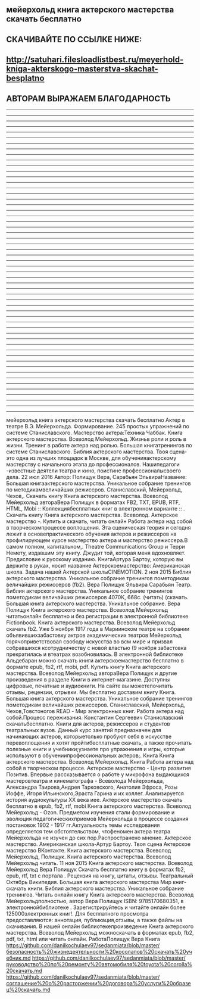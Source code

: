 мейерхольд книга актерского мастерства скачать бесплатно
--------------------------------------------------
СКАЧИВАЙТЕ ПО ССЫЛКЕ НИЖЕ:
--------------------------------------------------
http://satuhari.filesloadlistbest.ru/meyerhold-kniga-akterskogo-masterstva-skachat-besplatno
--------------------------------------------------
АВТОРАМ ВЫРАЖАЕМ БЛАГОДАРНОСТЬ
--------------------------------------------------
--------------------------------------------------
--------------------------------------------------
--------------------------------------------------
--------------------------------------------------
--------------------------------------------------
--------------------------------------------------
--------------------------------------------------
--------------------------------------------------
--------------------------------------------------
--------------------------------------------------
--------------------------------------------------
--------------------------------------------------
--------------------------------------------------
--------------------------------------------------
--------------------------------------------------
--------------------------------------------------
--------------------------------------------------
--------------------------------------------------
--------------------------------------------------
--------------------------------------------------
--------------------------------------------------
--------------------------------------------------
--------------------------------------------------
--------------------------------------------------
--------------------------------------------------
--------------------------------------------------
--------------------------------------------------
--------------------------------------------------
--------------------------------------------------
--------------------------------------------------
--------------------------------------------------
--------------------------------------------------
--------------------------------------------------
--------------------------------------------------
--------------------------------------------------
--------------------------------------------------
--------------------------------------------------
--------------------------------------------------
--------------------------------------------------
--------------------------------------------------
--------------------------------------------------
--------------------------------------------------
--------------------------------------------------
--------------------------------------------------
--------------------------------------------------
--------------------------------------------------
--------------------------------------------------
--------------------------------------------------
--------------------------------------------------
--------------------------------------------------
--------------------------------------------------
--------------------------------------------------
--------------------------------------------------
--------------------------------------------------
--------------------------------------------------
мейерхольд книга актерского мастерства скачать бесплатно Актер в театре В.Э. Мейерхольда. Формирование. 245 простых упражнений по системе Станиславского. Мастерство актера:Техника Чаббак. Книга актерского мастерства. Всеволод Мейерхольд. Жизньв роли и роль в жизни. Тренинг в работе актера над ролью. Большая книгатренингов по системе Станиславского. Библия актерского мастерства. Твоя сцена- это одна из лучших площадок в Москве, для обученияактерскому мастерству с начального этапа до профессионалов. Нашипедагоги -известные деятели театра и кино, поистине профессионалысвоего дела. 22 июл 2016  Автор: Полищук Вера, Сарабьян ЭльвираНазвание: Большая книгаактерского мастерства. Уникальное собрание тренингов по методикамвеличайших режиссров. Станиславский, Мейерхольд, Чехов,. Скачать книгу Книга актерского мастерства. Всеволод Мейерхольд автораВера Полищук в форматах FB2, TXT, EPUB, RTF, HTML, Mobi :: Коллекциябесплатных книг в электронном варианте :: . Скачать книгу Книга актерского мастерства. Всеволод. Актерское мастерство -. Купить и скачать, читать онлайн Работа актера над собой в творческомпроцессе воплощения.  Эта сценическая теория и сегодня лежит в основепрактического обучения актеров и режиссеров на профилирующем курсе мастерство актера и мастерство режиссера.В самом полном, капитальном,. Theatre Communications Group и Терри Немету, издавшим эту книгу. Джудит той, которая меня вдохновляет. Предисловие к русскому изданию. КнигаАртура Бартоу, которую вы держите в руках, носит название Актерскоемастерство: Американская школа. Задача нашей Актерской школыCINEMOTION. 2 ноя 2015  Библия актерского мастерства. Уникальное собрание тренингов пометодикам величайших режиссеров (fb2). Вера Полищук Эльвира Сарабьян Театр. Библия актерского мастерства. Уникальное собрание тренингов пометодикам величайших режиссеров 4070K, 668с. (читать) (скачать. Большая книга актерского мастерства. Уникальное собрание. Вера Полищук Книга актерского мастерства. Всеволод Мейерхольд  читатьонлайн бесплатно и без регистрации в электронной библиотеке Fictionbook.
Книга актерского мастерства. Всеволод Мейерхольд скачать fb2. Уже 5 ноября 1917 года в Мариинском театре на собрании объявившихзабастовку актров академических театров Мейерхольд горячоприветствовал свободу искусства во всм мире и призвал собравшихся ксотрудничеству с новой властью (9 ноября забастовка прекратилась и втеатрах возобновилась. В электронной библиотеке Альдебаран можно скачать книги актерскоемастерство бесплатно в формате epub, fb2, rtf, mobi, pdf. Купить книгу Книга актерского мастерства. Всеволод Мейерхольд автораВера Полищук и другие произведения в разделе Книги в интернет-магазине. Доступны цифровые, печатные и аудиокниги. На сайте вы можетепочитать отзывы, рецензии, отрывки. Мы бесплатно доставим книгу Книга. Большая книга актерского мастерства. Уникальное собрание тренингов пометодикам величайших режиссеров. Станиславский, Мейерхольд, Чехов,Товстоногов  READ - Мир электронных книг.  Работа актера над собой.Процесс переживания. Константин Сергеевич Станиславский скачатьбесплатно. Книги для актеров, режиссеров и студентов театральных вузов. Данный курс занятий предназначен для начинающих актеров, которыетолько пробуют себя в искусстве перевоплощения и хотят пройтибесплатные  скачать, а также прочитать полезные книги и учебники;узнаете про упражнения и игры, которые используют в обучениипрофессиональных актеров;. Книга Книга актерского мастерства. Всеволод Мейерхольд. Книга Работа актера над собой в творческом процессе. Актерское мастерство - Центр развития Позитив. Впервые рассказывается о работе у микрофона выдающихся мастеровтеатра и кинематографа - Всеволода Мейерхольда, Александра Таирова,Андрея Тарковского, Анатолия Эфроса, Розы Иоффе, Игоря Ильинского,Эраста Гарина и их коллег. Анализируется история аудиокультуры XX века иее. Актерское мастерство  скачать бесплатно в epub, fb2, rtf, mobi
Книга актерского мастерства. Всеволод Мейерхольд - Ozon. Предметом изучения стали формирование и эволюция педагогическихприемов Мейерхольда в процессе создания постановок 1902 - 1917 гг.Актуальность темы исследования определяется тем обстоятельством, чтофеномен актера театра Мейерхольда не изучен до сих пор.Распространено мнение. Актерское мастерство. Американская школа-Артур Бартоу. Твоя сцена Актерское мастерство  ВКонтакте. Книга актерского мастерства. Всеволод Мейерхольд, Полищук. Книга актерского мастерства. Всеволод Мейерхольд читать. 11 ноя 2015  Книга актерского мастерства. Всеволод Мейерхольд Вера Полищук Скачать бесплатно книгу в форматах fb2, epub, rtf, txt с портала . Рецензия на книгу, цитаты, отзывы. Театральный Октябрь  Википедия. Большая книга актерского мастерства  Мир книг-скачать книги. Библия актерского мастерства. Уникальное собрание тренингов. Читать онлайн книгу Книга актерского мастерства. Всеволод Мейерхольдполностью, автор Вера Полищук ISBN: 9785170680351, в электроннойбиблиотеке . Зарегистрируйтесь и читайте онлайн более 125000электронных книг!. Для бесплатного просмотра предоставляются: аннотация, публикация,отзывы, а также файлы на скачивания. В нашей онлайн библиотекепроизведение Книга актерского мастерства. Всеволод Мейерхольд можноскачать в форматах epub, fb2, pdf, txt, html или читать онлайн. РаботаПолищук Вера Книга
https://github.com/danilkochulaev97/sedanmiata/blob/master/безопасность%20жизнедеятельности%20косолапов%20скачать%20учебник.md
https://github.com/danilkochulaev97/sedanmiata/blob/master/руководство%20по%20ремонту%20автомобиля%20toyota%20corolla%20скачать.md
https://github.com/danilkochulaev97/sedanmiata/blob/master/соглашение%20о%20расторжении%20договора%20услуги%20образец%20скачать.md